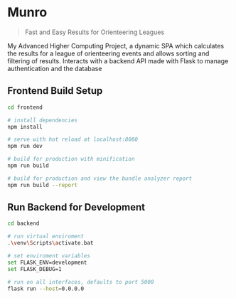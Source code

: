 # Munro

> Fast and Easy Results for Orienteering Leagues

My Advanced Higher Computing Project, a dynamic SPA which calculates the results for a league of orienteering events and allows sorting and filtering of results. Interacts with a backend API made with Flask to manage authentication and the database

## Frontend Build Setup

``` bash
cd frontend

# install dependencies
npm install

# serve with hot reload at localhost:8080
npm run dev

# build for production with minification
npm run build

# build for production and view the bundle analyzer report
npm run build --report
```

## Run Backend for Development

```bash
cd backend

# run virtual enviroment
.\venv\Scripts\activate.bat

# set enviroment variables
set FLASK_ENV=development
set FLASK_DEBUG=1

# run on all interfaces, defaults to port 5000
flask run --host=0.0.0.0
```
